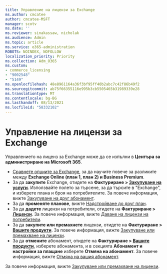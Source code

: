 ```yaml
---
title: Управление на лицензи за Exchange
ms.author: cmcatee
author: cmcatee-MSFT
manager: scotv
ms.date: ''
ms.reviewer: sinakassaw, nicholak
ms.audience: Admin
ms.topic: article
ms.service: o365-administration
ROBOTS: NOINDEX, NOFOLLOW
localization_priority: Priority
ms.collection: Adm_O365
ms.custom:
- commerce_licensing
- "9002548"
- "5149"
ms.openlocfilehash: 48e8961164a36f3bf95ff40b2abc7c42f86b49f2
ms.sourcegitcommit: ab75f66355116e995b3cb5505465b31989339e28
ms.translationtype: MT
ms.contentlocale: bg-BG
ms.lasthandoff: 08/13/2021
ms.locfileid: "58332102"
---
```

# <a name="exchange-license-management"></a>Управление на лицензи за Exchange

Управлението на лиценз за Exchange може да се изпълни в **Центъра за администриране на Microsoft 365**.

- [Сравнете опциите за Exchange](https://www.microsoft.com/microsoft-365/exchange/compare-microsoft-exchange-online-plans), за да научите повече за разликите между **Exchange Online (план 1, план 2) и Business Premium**.
- За да **закупите** Exchange, отидете на **Фактуриране > [Закупуване на услуги](https://go.microsoft.com/fwlink/p/?linkid=868433)**. Използвайте полето за търсене, за да търсите в "Exchange", и изберете плана и броя на потребителите. За повече информация, вижте [Закупуване на друг абонамент](https://docs.microsoft.com/microsoft-365/commerce/try-or-buy-microsoft-365#buy-a-different-subscription).
- За да **променяте планове**, вижте [Надстройване до друг план](https://docs.microsoft.com/microsoft-365/commerce/subscriptions/upgrade-to-different-plan).
- За да **дадете** лицензи на потребители, отидете на **Фактуриране > [Лицензи](https://go.microsoft.com/fwlink/p/?linkid=842264)**. За повече информация, вижте [Даване на лицензи на потребители](https://docs.microsoft.com/microsoft-365/admin/manage/assign-licenses-to-users).
- За да **закупите или премахнете** лицензи, отидете на **Фактуриране > [Вашите продукти](https://go.microsoft.com/fwlink/p/?linkid=842054)**. За повече информация, вижте [Закупуване или премахване на лицензи](https://docs.microsoft.com/microsoft-365/commerce/licenses/buy-licenses).
- За да **отмените** абонамент, отидете на **Фактуриране > [Вашите продукти](https://go.microsoft.com/fwlink/p/?linkid=842054)**, изберете абонамента, и в секцията **Абонамент и настройки за плащане** изберете **Отмяна на абонамент**. За повече информация, вижте [Отмяна на вашия абонамент](https://docs.microsoft.com/microsoft-365/commerce/subscriptions/cancel-your-subscription).

За повече информация, вижте [Закупуване или премахване на лицензи](https://docs.microsoft.com/microsoft-365/commerce/licenses/buy-licenses).